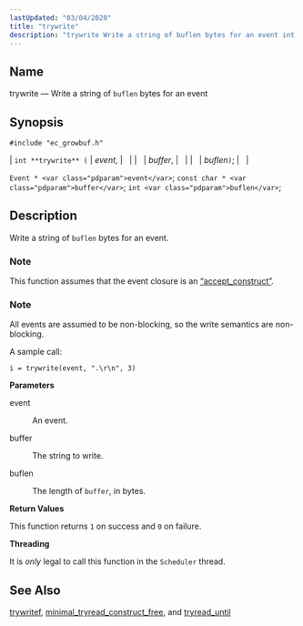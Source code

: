 ```yaml
---
lastUpdated: "03/04/2020"
title: "trywrite"
description: "trywrite Write a string of buflen bytes for an event int trywrite event buffer buflen Event event const char buffer int buflen Write a string of buflen bytes for an event This function assumes that the event closure is an Section 68 2 accept construct All events are assumed to..."
---
```


<a name="apis.trywrite"></a> 
## Name

trywrite — Write a string of `buflen` bytes for an event

## Synopsis

`#include "ec_growbuf.h"`

| `int **trywrite** (` | <var class="pdparam">event</var>, |   |
|   | <var class="pdparam">buffer</var>, |   |
|   | <var class="pdparam">buflen</var>`)`; |   |

`Event * <var class="pdparam">event</var>`;
`const char * <var class="pdparam">buffer</var>`;
`int <var class="pdparam">buflen</var>`;<a name="idp48123024"></a> 
## Description

Write a string of `buflen` bytes for an event.

### Note

This function assumes that the event closure is an [“accept_construct”](/momentum/3/3-api/structs-accept-construct).

### Note

All events are assumed to be non-blocking, so the write semantics are non-blocking.

A sample call:

`i = trywrite(event, ".\r\n", 3)`

**<a name="idp48128576"></a> Parameters**

<dl class="variablelist">

<dt>event</dt>

<dd>

An event.

</dd>

<dt>buffer</dt>

<dd>

The string to write.

</dd>

<dt>buflen</dt>

<dd>

The length of `buffer`, in bytes.

</dd>

</dl>

**<a name="idp48135408"></a> Return Values**

This function returns `1` on success and `0` on failure.

**<a name="idp48137216"></a> Threading**

It is *only* legal to call this function in the `Scheduler` thread.

<a name="idp48139200"></a> 
## See Also

[trywritef](/momentum/3/3-api/apis-trywritef), [minimal_tryread_construct_free](/momentum/3/3-api/apis-minimal-tryread-construct-free), and [tryread_until](/momentum/3/3-api/apis-tryread-until)